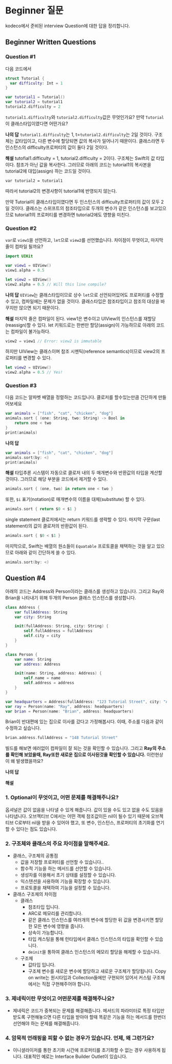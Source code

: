 # Beginner 질문

kodeco에서 준비된 interview Question에 대한 답을 정리합니다.

## Beginner Written Questions
### Question #1
다음 코드에서 
```swift
struct Tutorial {
  var difficulty: Int = 1
}

var tutorial1 = Tutorial()
var tutorial2 = tutorial1
tutorial2.difficulty = 2
```
`tutorial1.difficulty`와 `tutorial2.difficulty`값은 무엇인가요? 만약 `Tutorial`이 클래스타입이였다면 어떤가요?

**나의 답**
    `tutorial1.difficulty`는 1, t=`tutorial2.difficulty`는 2일 것이다. 구조체는 값타입이고, 다른 변수에 할당되면 값의 복사가 일어나기 때문이다. 클래스라면 두 인스턴스의 difficulty프로퍼티의 값이 둘다 2일 것이다. 

**해설**
tutofial1.difficulty = 1, tutorial2.difficulty = 2이다. 구조체는 Swift의 값 타입이다. 참조가 아닌 값을 복사한다. 그러므로 아래의 코드는 tutorial1의 복사본을 tutorial2에 대입(assign) 하는 코드일 것이다.
```
var tutorial2 = tutorial1
```
따라서 tutorial2의 변경사항이 tutorial1에 반영되지 않는다.

만약 Tutorial이 클래스타입이였다면 두 인스턴스의 difficulty프로퍼티의 값이 모두 2일 것이다. 클래스는 스위프트의 참조타입으로 두개의 변수가 같은 인스턴스를 보고있으므로 tutorial1의 프로퍼티를 변경하면 tutorial2에도 영향을 미친다.

### Question #2

`var`로 `view1`을 선언하고, `let`으로 `view2`를 선언했습니다. 차이점이 무엇이고, 마지막줄이 컴파일 될까요?

```swift
import UIKit

var view1 = UIView()
view1.alpha = 0.5

let view2 = UIView()
view2.alpha = 0.5 // Will this line compile?
```

**나의 답**
    `UIView`는 클래스타입이므로 상수 `let`으로 선언되어있어도 프로퍼티를 수정할 수 있고, 컴파일에는 문제가 없을 것이다. 클래스타입은 참조타입이고 참조의 대상을 바꾸지만 않으면 되기 때문이다.

**해설**
마지막 줄은 컴파일이 된다. view1은 변수이고 UIView의 인스턴스를 재할당(reassign)할 수 있다. let 키워드로는 한번만 할당(assign)이 가능하므로 아래의 코드는 컴파일이 불가능하다.
```swift
view2 = view1 // Error: view2 is immutable
```
하지만 UIView는 클래스이며 참조 시멘틱(reference semantics)이므로 view2의 프로퍼티를 변경할 수 있다.
```swift
let view2 = UIView()
view2.alpha = 0.5 // Yes!
```

### Question #3
다음 코드는 알파벳 배열을 정렬하는 코드입니다. 클로저를 할수있는만큼 간단하게 만들어보세요
```swift
var animals = ["fish", "cat", "chicken", "dog"]
animals.sort { (one: String, two: String) -> Bool in
    return one < two
}
print(animals)
```

**나의 답**
```swift
var animals = ["fish", "cat", "chicken", "dog"]
animals.sort(by: <)
print(animals)
```

**해설**
타입추론 시스템이 자동으로 클로저 내의 두 매개변수와 반환값의 타입을 계산할 것이다. 그러므로 해당 부분을 코드에서 제거할 수 있다.
```swift
animals.sort { (one, two) in return one < two }
```
또한, `$i` 표기(notation)로 매개변수의 이름을 대체(substitute) 할 수 있다.
```swift
animals.sort { return $0 < $1 }
```
single statement 클로저에서는 return 키워드를 생략할 수 있다. 마지막 구문(last statement)의 값이 클로저의 반환값이 된다.
```swift
animals.sort { $0 < $1 }
```
마지막으로, Swift는 배열의 원소들이 `Equatable` 프로토콜을 채택하는 것을 알고 있으므로 아래와 같이 간단하게 쓸 수 있다.
```swift
animals.sort(by: <)
```

## Question #4
아래의 코드는 Address와 Person이라는 클래스를 생성하고 있습니다. 그리고 Ray와 Brian을 나타내기 위해 두개의 Person 클래스 인스턴스를 생성합니다.
```swift
class Address {
    var fullAddress: String
    var city: String

    init(fullAddress: String, city: String) {
        self.fullAddress = fullAddress
        self.city = city
    }
}

class Person {
    var name: String
    var address: Address

    init(name: String, address: Address) {
        self.name = name
        self.address = address
    }
}

var headquarters = Address(fullAddress: "123 Tutorial Street", city: "Appletown")
var ray = Person(name: "Ray", address: headquarters)
var brian = Person(name: "Brian", address: headquarters)
```
Brian이 반대편에 있는 집으로 이사를 갔다고 가정해봅시다. 이때, 주소를 다음과 같이 수정하고 싶습니다.
```swift
brian.address.fullAddress = "148 Tutorial Street"
```
빌드를 해보면 에러없이 컴파일이 잘 되는 것을 확인할 수 있습니다. 그리고 **Ray의 주소를 확인해 보았을때, Ray또한 새로운 집으로 이사된것을 확인할 수 있습니다.** 이런현상이 왜 발생했을까요?

**나의 답**


**해설**



### 1. Optional이 무엇이고, 어떤 문제를 해결해주나요?
옵셔널은 값이 없음을 나타낼 수 있게 해줍니다. 값이 있을 수도 있고 없을 수도 있음을 나타냅니다.
오브젝티브 C에서는 어떤 객체 참조값이든 nil이 될수 있기 때문에 오브젝티브 C로부터 nil을 받을 수 있어야 했고, 또 변수, 인스턴스, 프로퍼티의 초기화를 연기할 수 있다는 점도 있습니다.

### 2. 구조체와 클래스의 주요 차이점을 말해주세요.
- 클래스, 구조체의 공통점
    - 값을 저장할 프로퍼티를 선언할 수 있습니다..
    - 함수적 기능을 하는 메서드를 선언할 수 있습니다.
    - 생성자를 이용해서 초기 상태를 설정할 수 있습니다.
    - 익스텐션을 사용하여 기능을 확장할 수 있습니다.
    - 프로토콜을 채택하여 기능을 설정할 수 있습니다.
- 클래스 구조체의 차이점
    - 클래스
        - 참조타입 입니다.
        - ARC로 메모리를 관리합니다.
        - 같은 클래스 인스턴스를 여러개의 변수에 할당한 뒤 값을 변경시키면 할당한 모든 변수에 영향을 줍니다.
        - 상속이 가능합니다.
        - 타입 캐스팅을 통해 런타임에서 클래스 인스턴스의 타입을 확인할 수 있습니다.
        - `deinit`을 통하여 클래스 인스턴스의 메모리 할당을 해제할 수 있습니다.
    - 구조체
        - 값타입 입니다.
        - 구조체 변수를 새로운 변수에 할당하고 새로운 구조체가 할당됩니다. Copy on write는 원시타입과 Collection들에만 구현되어 있어서  커스텀 구조체에서는 직접 구현해주어야 합니다.

### 3. 제네릭이란 무엇이고 어떤문제를 해결해주나요?
- 제네릭은 코드가 중복되는 문제를 해결해줍니다. 메서드의 파라미터로 특정 타입만 받도록 구현해놓으면 다른 타입을 받아야 할때 똑같은 기능을 하는 메서드를 한번더 선언해야 하는 문제를 해결해줍니다.

### 4. 암묵적 언래핑을 피할 수 없는 경우가 있습니다. 언제, 왜 그런가요?
- 이니셜라이저를 통한 초기화 시간에 프로퍼티를 초기화할 수 없는 경우 사용하게 됩니다. 대표적인 예로는 Interface Builder Outlet이 있습니다. 




        

    